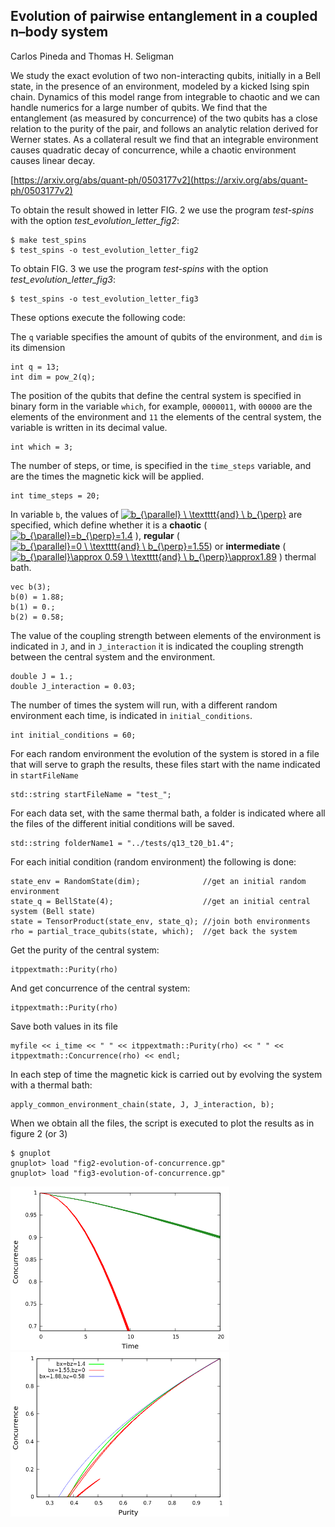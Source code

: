 

## Evolution of pairwise entanglement in a coupled n–body system

Carlos Pineda and Thomas H. Seligman

We study the exact evolution of two non-interacting qubits, initially in a Bell state, in the presence of an environment, modeled by a kicked Ising spin chain. Dynamics of this model range from integrable to chaotic and we can handle numerics for a large number of qubits. We find that the entanglement (as measured by concurrence) of the two qubits has a close relation to the purity of the pair, and follows an analytic relation derived for Werner states. As a collateral result we find that an integrable environment causes quadratic decay of concurrence, while a chaotic environment causes linear decay.

 [https://arxiv.org/abs/quant-ph/0503177v2](https://arxiv.org/abs/quant-ph/0503177v2)

To obtain the result showed in letter FIG. 2 we use the program *test-spins* with the option *test_evolution_letter_fig2*:

    $ make test_spins
    $ test_spins -o test_evolution_letter_fig2

To obtain FIG. 3 we use the program *test-spins* with the option *test_evolution_letter_fig3*:

    $ test_spins -o test_evolution_letter_fig3

These options execute the following code:

The `q` variable specifies the amount of qubits of the environment, and `dim` is its dimension

	int q = 13;
	int dim = pow_2(q);

The position of the qubits that define the central system is specified in binary form in the variable `which`, for example, `0000011`, with `00000` are the elements of the environment and `11` the elements of the central system, the variable is written in its decimal value.

    int which = 3;

The number of steps, or time, is specified in the `time_steps` variable, and are the times the magnetic kick will be applied.

    int time_steps = 20;

In variable `b`, the values of <a href="https://www.codecogs.com/eqnedit.php?latex=b_{\parallel}&space;\&space;\textttt{and}&space;\&space;b_{\perp}" target="_blank"><img src="https://latex.codecogs.com/svg.latex?b_{\parallel}&space;\&space;\textttt{and}&space;\&space;b_{\perp}" title="b_{\parallel} \ \textttt{and} \ b_{\perp}" /></a> are specified, which define whether it is a **chaotic** (<a href="https://www.codecogs.com/eqnedit.php?latex=b_{\parallel}=b_{\perp}=1.4" target="_blank"><img src="https://latex.codecogs.com/svg.latex?b_{\parallel}=b_{\perp}=1.4" title="b_{\parallel}=b_{\perp}=1.4" /></a> ), **regular** (<a href="https://www.codecogs.com/eqnedit.php?latex=b_{\parallel}=0&space;\&space;\textttt{and}&space;\&space;b_{\perp}=1.55" target="_blank"><img src="https://latex.codecogs.com/svg.latex?b_{\parallel}=0&space;\&space;\textttt{and}&space;\&space;b_{\perp}=1.55" title="b_{\parallel}=0 \ \textttt{and} \ b_{\perp}=1.55" /></a>) or **intermediate** (<a href="https://www.codecogs.com/eqnedit.php?latex=b_{\parallel}\approx&space;0.59&space;\&space;\textttt{and}&space;\&space;b_{\perp}\approx1.89" target="_blank"><img src="https://latex.codecogs.com/svg.latex?b_{\parallel}\approx&space;0.59&space;\&space;\textttt{and}&space;\&space;b_{\perp}\approx1.89" title="b_{\parallel}\approx 0.59 \ \textttt{and} \ b_{\perp}\approx1.89" /></a> ) thermal bath.

    vec b(3);
    b(0) = 1.88;
    b(1) = 0.;
    b(2) = 0.58;

The value of the coupling strength between elements of the environment is indicated in `J`, and in `J_interaction` it is indicated the coupling strength between the central system and the environment.

    double J = 1.;
    double J_interaction = 0.03;

The number of times the system will run, with a different random environment each time, is indicated in `initial_conditions`.

    int initial_conditions = 60;

For each random environment the evolution of the system is stored in a file that will serve to graph the results, these files start with the name indicated in `startFileName`

    std::string startFileName = "test_";

For each data set, with the same thermal bath, a folder is indicated where all the files of the different initial conditions will be saved.

    std::string folderName1 = "../tests/q13_t20_b1.4";

For each initial condition (random environment) the following is done:

    state_env = RandomState(dim);              //get an initial random environment
    state_q = BellState(4);                    //get an initial central system (Bell state)
    state = TensorProduct(state_env, state_q); //join both environments
    rho = partial_trace_qubits(state, which);  //get back the system

Get the purity of the central system:

    itppextmath::Purity(rho)

And get concurrence of the central system:

    itppextmath::Purity(rho)

Save both values in its file

    myfile << i_time << " " << itppextmath::Purity(rho) << " " << itppextmath::Concurrence(rho) << endl;

In each step of time the magnetic kick is carried out by evolving the system with a thermal bath:

    apply_common_environment_chain(state, J, J_interaction, b);

When we obtain all the files, the script is executed to plot the results as in figure 2 (or 3)

    $ gnuplot
    gnuplot> load "fig2-evolution-of-concurrence.gp"
    gnuplot> load "fig3-evolution-of-concurrence.gp"


<img src="images/Fig.2.png" alt="FIG.2" width="350" />

<img src="images/Fig.3.png" alt="FIG.3" width="350" />
